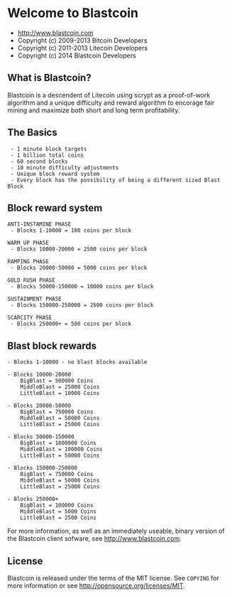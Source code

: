 Welcome to Blastcoin
================================

- http://www.blastcoin.com
- Copyright (c) 2009-2013 Bitcoin Developers
- Copyright (c) 2011-2013 Litecoin Developers
- Copyright (c) 2014 Blastcoin Developers

What is Blastcoin?
----------------

Blastcoin is a descendent of Litecoin using scrypt as a proof-of-work algorithm
and a unique difficulty and reward algorithm to encorage fair mining and
maximize both short and long term profitability.
 
## The Basics
```
 - 1 minute block targets
 - 1 billion total coins
 - 60 second blocks
 - 10 minute difficulty adjustments
 - Unique block reward system
 - Every block has the possibility of being a different sized Blast Block
```

## Block reward system
```
ANTI-INSTAMINE PHASE
 - Blocks 1-10000 = 100 coins per block

WARM UP PHASE
 - Blocks 10000-20000 = 2500 coins per block

RAMPING PHASE
 - Blocks 20000-50000 = 5000 coins per block

GOLD RUSH PHASE
 - Blocks 50000-150000 = 10000 coins per block

SUSTAINMENT PHASE
 - Blocks 150000-250000 = 2500 coins per block

SCARCITY PHASE
 - Blocks 250000+ = 500 coins per block
```

## Blast block rewards
```
- Blocks 1-10000 - no blast blocks available

- Blocks 10000-20000
    BigBlast = 500000 Coins
    MiddleBlast = 25000 Coins
    LittleBlast = 10000 Coins

- Blocks 20000-50000
    BigBlast = 750000 Coins
    MiddleBlast = 50000 Coins
    LittleBlast = 25000 Coins
        
- Blocks 50000-150000
    BigBlast = 1000000 Coins
    MiddleBlast = 100000 Coins
    LittleBlast = 50000 Coins
        
- Blocks 150000-250000
    BigBlast = 750000 Coins
    MiddleBlast = 50000 Coins
    LittleBlast = 25000 Coins
     
- Blocks 250000+
    BigBlast = 100000 Coins
    MiddleBlast = 5000 Coins
    LittleBlast = 2500 Coins
```

For more information, as well as an immediately useable, binary version of
the Blastcoin client sofware, see http://www.blastcoin.com.

License
-------

Blastcoin is released under the terms of the MIT license. See `COPYING` for more
information or see http://opensource.org/licenses/MIT.
